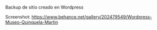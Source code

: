 Backup de sitio creado en Wordpress


Screenshot:
https://www.behance.net/gallery/202479549/Wordpress-Museo-Quinquela-Martin

